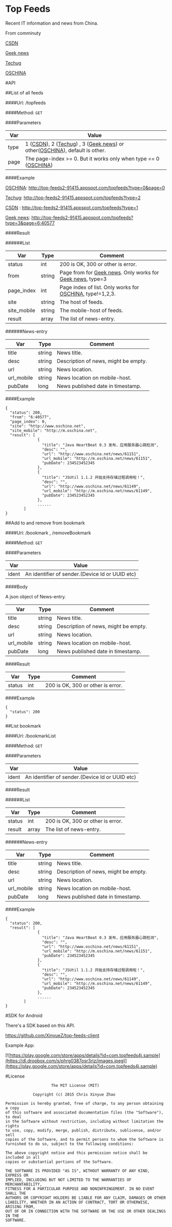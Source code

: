Top Feeds  
==============
Recent IT information and news from China.

From comminuty 

[CSDN](http://www.csdn.net)

[Geek news](http://geek.csdn.net/) 

[Techug](http://www.techug.com)

[OSCHINA](http://www.oschina) 
 


#API

##List of all feeds

####Url: /topfeeds

####Method: ```GET```

####Parameters

Var     |  Value
--------|---------
type    | 1 ([CSDN](http://www.csdn.net)), 2 ([Techug](http://www.techug.com)) , 3 ([Geek news](http://geek.csdn.net/))  or other([OSCHINA](http://www.oschina.net)), default is other.
page    | The page-index >= 0. But it works only when type == 0 ([OSCHINA](http://www.oschina.net))


####Example

[OSCHINA](http://www.oschina): http://top-feeds2-91415.appspot.com/topfeeds?type=0&page=0

[Techug](http://www.oschina): http://top-feeds2-91415.appspot.com/topfeeds?type=2

[CSDN](http://www.csdn.net) : http://top-feeds2-91415.appspot.com/topfeeds?type=1

[Geek news](http://geek.csdn.net/): http://top-feeds2-91415.appspot.com/topfeeds?type=3&page=6:40577

####Result

######List

Var      | Type     | Comment
---------|---------|---------
status        |int   |200 is OK, 300 or other is error.
from  |string  |Page from for [Geek news](http://geek.csdn.net/). Only works for  [Geek news](http://geek.csdn.net/), type=3
page_index        |int   |Page index of list. Only works for [OSCHINA](http://www.oschina), type!=1,2,3.
site        |string   |The host of feeds.
site_mobile        |string   |The mobile-host of feeds.
result        |array    |The list of news-entry.

######News-entry

Var      | Type     | Comment
---------|---------|---------
title        |string   |News title.  
desc        |string   |Description of news, might be empty.
url        |string   |News location.
url_mobile        |string    |News location on mobile-host.
pubDate        |long    |News published date in timestamp.

####Example

```
{
  "status": 200,
  "from": "6:40577",
  "page_index": 0,
  "site": "http://www.oschina.net",
  "site_mobile": "http://m.oschina.net",
  "result": [
              {
                "title": "Java HeartBeat 0.3 发布，应用服务器心跳检测",
                "desc": "",
                "url": "http://www.oschina.net/news/61151",
                "url_mobile": "http://m.oschina.net/news/61151",
                "pubDate": 234523452345
              },
              {
                "title": "JSUtil 1.1.2 开始支持存储过程调用啦！",
                "desc": "",
                "url": "http://www.oschina.net/news/61149",
                "url_mobile": "http://m.oschina.net/news/61149",
                "pubDate": 234523452345
              },
              ......
        ]
}

```

##Add to and remove from bookmark

####Url: /bookmark , /removeBookmark

####Method: ```GET```

####Parameters

Var     |  Value
--------|---------
ident    | An identifier of sender.(Device Id or UUID etc)

####Body

A json object of News-entry.


Var      | Type     | Comment
---------|---------|---------
title        |string   |News title.  
desc        |string   |Description of news, might be empty.
url        |string   |News location.
url_mobile        |string    |News location on mobile-host.
pubDate        |long    |News published date in timestamp.

####Result

Var      | Type     | Comment
---------|---------|---------
status        |int   |200 is OK, 300 or other is error.

####Example

```
{
  "status": 200
}

```


##List bookmark

####Url: /bookmarkList

####Method: ```GET```

####Parameters

Var     |  Value
--------|---------
ident    | An identifier of sender.(Device Id or UUID etc)

####Result

######List

Var      | Type     | Comment
---------|---------|---------
status        |int   |200 is OK, 300 or other is error.
result        |array    |The list of news-entry.

######News-entry

Var      | Type     | Comment
---------|---------|---------
title        |string   |News title.  
desc        |string   |Description of news, might be empty.
url        |string   |News location.
url_mobile        |string    |News location on mobile-host.
pubDate        |long    |News published date in timestamp.

####Example

```
{
  "status": 200,
  "result": [
              {
                "title": "Java HeartBeat 0.3 发布，应用服务器心跳检测",
                "desc": "",
                "url": "http://www.oschina.net/news/61151",
                "url_mobile": "http://m.oschina.net/news/61151",
                "pubDate": 234523452345
              },
              {
                "title": "JSUtil 1.1.2 开始支持存储过程调用啦！",
                "desc": "",
                "url": "http://www.oschina.net/news/61149",
                "url_mobile": "http://m.oschina.net/news/61149",
                "pubDate": 234523452345
              },
              ......
        ]
}

```



#SDK for Android

There's a SDK based on this API.

https://github.com/XinyueZ/top-feeds-client

Example App:

[![https://play.google.com/store/apps/details?id=com.topfeeds4j.sample](https://dl.dropbox.com/s/phrg0387osr3riz/images.jpeg)](https://play.google.com/store/apps/details?id=com.topfeeds4j.sample)

#License

```
                    The MIT License (MIT)

            Copyright (c) 2015 Chris Xinyue Zhao

Permission is hereby granted, free of charge, to any person obtaining a copy
of this software and associated documentation files (the "Software"), to deal
in the Software without restriction, including without limitation the rights
to use, copy, modify, merge, publish, distribute, sublicense, and/or sell
copies of the Software, and to permit persons to whom the Software is
furnished to do so, subject to the following conditions:

The above copyright notice and this permission notice shall be included in all
copies or substantial portions of the Software.

THE SOFTWARE IS PROVIDED "AS IS", WITHOUT WARRANTY OF ANY KIND, EXPRESS OR
IMPLIED, INCLUDING BUT NOT LIMITED TO THE WARRANTIES OF MERCHANTABILITY,
FITNESS FOR A PARTICULAR PURPOSE AND NONINFRINGEMENT. IN NO EVENT SHALL THE
AUTHORS OR COPYRIGHT HOLDERS BE LIABLE FOR ANY CLAIM, DAMAGES OR OTHER
LIABILITY, WHETHER IN AN ACTION OF CONTRACT, TORT OR OTHERWISE, ARISING FROM,
OUT OF OR IN CONNECTION WITH THE SOFTWARE OR THE USE OR OTHER DEALINGS IN THE
SOFTWARE.

```
